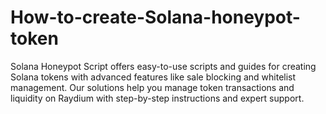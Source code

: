 # How-to-create-Solana-honeypot-token
Solana Honeypot Script offers easy-to-use scripts and guides for creating Solana tokens with advanced features like sale blocking and whitelist management. Our solutions help you manage token transactions and liquidity on Raydium with step-by-step instructions and expert support. 
